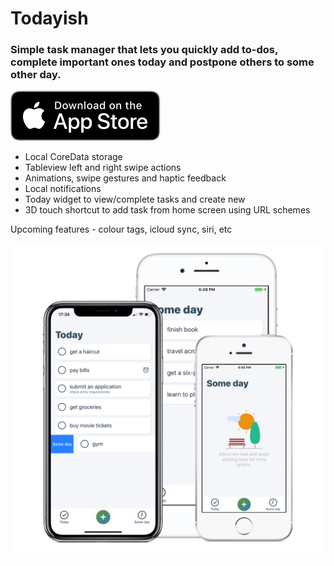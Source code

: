 # Todayish

### Simple task manager that lets you quickly add to-dos, complete important ones today and postpone others to some other day.

![Download](appstore.svg)

* Local CoreData storage
* Tableview left and right swipe actions
* Animations, swipe gestures and haptic feedback
* Local notifications
* Today widget to view/complete tasks and create new
* 3D touch shortcut to add task from home screen using URL schemes

Upcoming features - colour tags, icloud sync, siri, etc

![Screen](coversquare.png)
